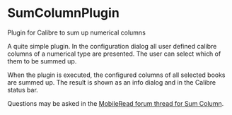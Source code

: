 # SumColumnPlugin
Plugin for Calibre to sum up numerical columns

A quite simple plugin. In the configuration dialog all user defined calibre columns of a numerical type are presented.
The user can select which of them to be summed up.

When the plugin is executed, the configured columns of all selected books are summed up. The result is shown as an info
dialog and in the Calibre status bar.

Questions may be asked in the [MobileRead forum thread for Sum Column](https://www.mobileread.com/forums/showthread.php?p=3827253).
